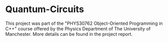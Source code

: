 # Quantum-Circuits

This project was part of the "PHYS30762 Object-Oriented Programming in C++" course offered by the Physics Department of The University of Manchester. More details can be found in the project report.
